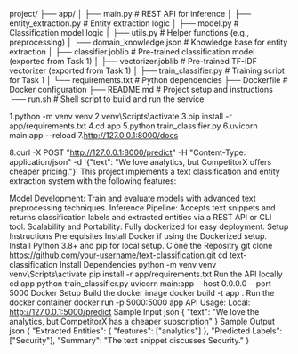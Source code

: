 project/
├── app/
│   ├── main.py              # REST API for inference
│   ├── entity_extraction.py # Entity extraction logic
│   ├── model.py             # Classification model logic
│   ├── utils.py             # Helper functions (e.g., preprocessing)
│   ├── domain_knowledge.json # Knowledge base for entity extraction
│   ├── classifier.joblib    # Pre-trained classification model (exported from Task 1)
│   ├── vectorizer.joblib    # Pre-trained TF-IDF vectorizer (exported from Task 1)
│   ├── train_classifier.py  # Training script for Task 1
│   └── requirements.txt     # Python dependencies
├── Dockerfile               # Docker configuration
├── README.md                # Project setup and instructions
└── run.sh                   # Shell script to build and run the service


1.python -m venv venv
2.venv\Scripts\activate
3.pip install -r app/requirements.txt
4.cd app
5.python train_classifier.py
6.uvicorn main:app --reload
7.http://127.0.0.1:8000/docs

8.curl -X POST "http://127.0.0.1:8000/predict" -H "Content-Type: application/json" -d '{"text": "We love analytics, but CompetitorX offers cheaper pricing."}'
This project implements a text classification and entity extraction system with the following features:

Model Development: Train and evaluate models with advanced text preprocessing techniques.
Inference Pipeline: Accepts text snippets and returns classification labels and extracted entities via a REST API or CLI tool.
Scalability and Portability: Fully dockerized for easy deployment.
Setup Instructions
Prerequisites
Install Docker if using the Dockerized setup.
Install Python 3.8+ and pip for local setup.
Clone the Repositry
git clone https://github.com/your-username/text-classification.git
cd text-classification
Install Dependencies
python -m venv venv
venv\Scripts\activate
pip install -r app/requirements.txt
Run the API locally
cd app
python train_classifier.py
uvicorn main:app --host 0.0.0.0 --port 5000
Docker Setup
Build the docker image
docker build -t app .
Run the docker container
docker run -p 5000:5000 app 
API Usage:    Local: http://127.0.0.1:5000/predict
Sample Input
json
{
    "text": "We love the analytics, but CompetitorX has a cheaper subscription"
}
Sample Output
json
{
    "Extracted Entities": {
        "features": ["analytics"]
    },
    "Predicted Labels": ["Security"],
    "Summary": "The text snippet discusses Security."
}

